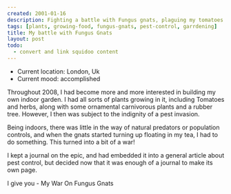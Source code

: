 ```yaml
---
created: 2001-01-16
description: Fighting a battle with Fungus gnats, plaguing my tomatoes
tags: [plants, growing-food, fungus-gnats, pest-control, garrdening]
title: My battle with Fungus Gnats
layout: post
todo:
  - convert and link squidoo content
---
```

- Current location: London, Uk
- Current mood: accomplished

Throughout 2008, I had become more and more interested in building my own indoor garden. I had all sorts of plants growing in it, including Tomatoes and herbs, along with some ornamental carnivorous plants and a rubber tree. However, I then was subject to the indignity of a pest invasion.

Being indoors, there was little in the way of natural predators or population controls, and when the gnats started turning up floating in my tea, I had to do something. This turned into a bit of a war!

I kept a journal on the epic, and had embedded it into a general article about pest control, but decided now that it was enough of a journal to make its own page.

I give you - My War On Fungus Gnats
